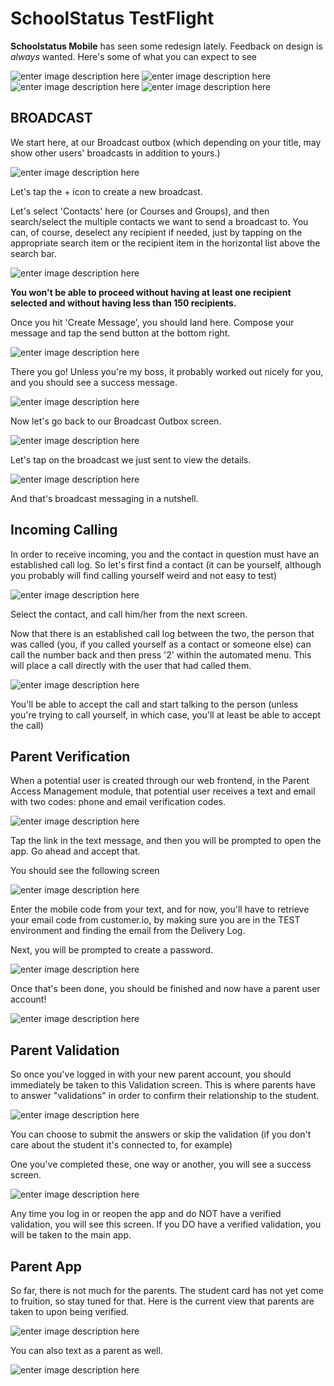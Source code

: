 ﻿# SchoolStatus TestFlight

**Schoolstatus Mobile** has seen some redesign lately. Feedback on design is *always* wanted. Here's some of what you can expect to see

	
![enter image description here](https://lh3.googleusercontent.com/CUDGswBcGdNvMzKJGw1WQkSaoO1y6iKpVtrGxiqeLdVpAzAKKAiUOf6z1_dGkF0xEv7vYVtvHwE) ![enter image description here](https://lh3.googleusercontent.com/ZQcGV218BQfWjmZbtxQNfgzeiM8aP9EN2F93Wj22bxRE6weZl4o71Ihm8yvIhFc41oyxg8VtUqo)   ![enter image description here](https://lh3.googleusercontent.com/HqTTxqI2bBG2DtCzl52KQxkpf1rFFAxWaig9a7GoCn1Os_ULBaNUpEfipXz4fstlm9hn9V_hZQM) ![enter image description here](https://lh3.googleusercontent.com/C8t0xR6GyXxh4VCCGrUVMwF4xPSengsQN9YlgZdhG-kRo95ZP4OzKYQBsEvC14byLVV4adugf-E)

	

## BROADCAST
 
 We start here, at our Broadcast outbox (which depending on your title, may show other users' broadcasts in addition to yours.)
 
![enter image description here](https://lh3.googleusercontent.com/O-DO58OgNfEa4IZZJgiJZ6f35g18bpUkJd_mV_BZ6bhaHfgd3t53Am5Woq_l7X5YzYSmYhsDfE8)



Let's tap the + icon to create a new broadcast.

Let's select 'Contacts' here (or Courses and Groups), and then search/select the multiple contacts we want to send a broadcast to. You can, of course, deselect any recipient if needed, just by tapping on the appropriate search item or the recipient item in the horizontal list above the search bar.

![enter image description here](https://lh3.googleusercontent.com/87YsSGk3Bfo5pzcCN2uOn6-WVn_DQ0B7ntCWzjWoUaDqedS41txpnYU9h7T4PxNmdKdfNzPVT0k)


**You won't be able to proceed without having at least one recipient selected and without having less than 150 recipients.**

Once you hit 'Create Message', you should land here. Compose your message and tap the send button at the bottom right.

![enter image description here](https://lh3.googleusercontent.com/O3QzeX1SpuIjuV9kJ6zOItvvFsfbQuwBLGLa0JWo-1QVdzYB6RcEDdKJQZeAQQCrY_Dzn1fKKoU)


There you go! Unless you're my boss, it probably worked out nicely for you, and you should see a success message.

![enter image description here](https://lh3.googleusercontent.com/eDpVvNMMJSAqC7B1QBjTTIKDpHFmr_WTDQAtZwqAksvtZpENHyfEgKB-0MmjiNKUcXs4zsBlJqE)


Now let's go back to our Broadcast Outbox screen.

![enter image description here](https://lh3.googleusercontent.com/p3t8oMZv-eXpWwB-lC4uHEaJhGWvaSsC6Hpn_J69kx27IPsewgFu6fOhDq0J7rLSTFK28R-nMRI)

Let's tap on the broadcast we just sent to view the details.

![enter image description here](https://lh3.googleusercontent.com/716OgMXWgCne6BUVboVYxBO6J4hvnPkEihwzA34nyyOZw1oFVng0BobUsKLLFBoX2Hs8xA8zx4M)


And that's broadcast messaging in a nutshell.




## Incoming Calling

In order to receive incoming, you and the contact in question must have an established call log. So let's first find a contact (it can be yourself, although you probably will find calling yourself weird and not easy to test)

![enter image description here](https://lh3.googleusercontent.com/QbByJMHCLxjvF396MSYwdvO0Vc6yzpWF0SfxzGHSgC55rEZpMRGSh5u2ZSWC0cIURRydzPA4TDQ)

Select the contact, and call him/her from the next screen.

Now that there is an established call log between the two, the person that was called (you, if you called yourself as a contact or someone else) can call the number back and then press '2' within the automated menu. This will place a call directly with the user that had called them.

![enter image description here](https://lh3.googleusercontent.com/ul5TwWX_ZK_I1sffOPOkox5gTUj4_cG1ouoxk4A-voSCXa5MJoYzlPpH568xqIvfbLSaCV1MAGA)

You'll be able to accept the call and start talking to the person (unless you're trying to call yourself, in which case, you'll at least be able to accept the call)

## Parent Verification

When a potential user is created through our web frontend, in the Parent Access Management module, that potential user receives a text and email with two codes: phone and email verification codes.

![enter image description here](https://lh3.googleusercontent.com/vKvcaCN8X8SD5pukECKwd2yhNjxAgTojAicTqzRHzyFFnNLsRVDeHsmS4429zwbB3hFZrrR4Rnw)

Tap the link in the text message, and then you will be prompted to open the app. Go ahead and accept that.

You should see the following screen

![enter image description here](https://lh3.googleusercontent.com/UF28Qe3aH3NmsDk6hU0Xm0L-_qr1pFyO4zG7uIKt4Mp8jL0BUSIBr5c_9T8v_lswTw3sRr61UoY)

Enter the mobile code from your text, and for now, you'll have to retrieve your email code from customer.io, by making sure you are in the TEST environment and finding the email from the Delivery Log.

Next, you will be prompted to create a password.

![enter image description here](https://lh3.googleusercontent.com/fqrtA1UGSYYH1mixKZR8-uygUojVA6hzF79V-86GCcRiKu4y0xDLHRXPI-x8FyCs4nb2Sqvu7yml)

Once that's been done, you should be finished and now have a parent user account!

![enter image description here](https://lh3.googleusercontent.com/5fbKO0ETaotE7P-9zpT3K_3WlO6MBImKeWtJvOYse2KCNhpPsH-X8cuzSPYZUB8CsOKjXKOITb6d)



## Parent Validation

So once you've logged in with your new parent account, you should immediately be taken to this Validation screen. This is where parents have to answer "validations" in order to confirm their relationship to the student.

![enter image description here](https://lh3.googleusercontent.com/jkXzDimqvkge76GV9Op6ekmliiJPH3BrDYNEQhnw23120JEUffdLpxOv3iBVaQk1-imNUbbcXx4)

You can choose to submit the answers or skip the validation (if you don't care about the student it's connected to, for example)

One you've completed these, one way or another, you will see a success screen.

![enter image description here](https://lh3.googleusercontent.com/BNb9TFIaY6C6w8ypgpmfzP6X-f6nN1ACWDtrwzxajyNDqtK51jmJG5SfqfHNx39mGNYneBiEDlE)

Any time you log in or reopen the app and do NOT have a verified validation, you will see this screen. If you DO have a verified validation, you will be taken to the main app.

## Parent App

So far, there is not much for the parents. The student card has not yet come to fruition, so stay tuned for that. Here is the current view that parents are taken to upon being verified.

![enter image description here](https://lh3.googleusercontent.com/xqQpfCAfSkTGsBSvF3lY6AGZ-U6CF5ONlG7IqRW3QKli4RtRVSqUD0X6k9dN4jDlyNLXH5GIrUA)

You can also text as a parent as well.

![enter image description here](https://lh3.googleusercontent.com/HOU-ckUwQDIpYeEEPO9u6wUO9S89jlEz1dl6jFJLJxPxgFJUP7PCE4XMAM6L78g-Isx_3CtquL8)


